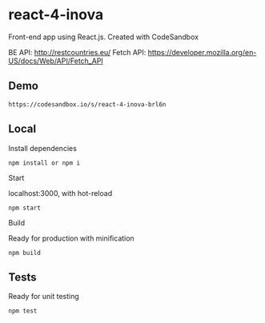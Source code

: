 # react-4-inova
Front-end app using React.js.
Created with CodeSandbox

BE API: http://restcountries.eu/
Fetch API: https://developer.mozilla.org/en-US/docs/Web/API/Fetch_API

## Demo
```
https://codesandbox.io/s/react-4-inova-brl6n
```

## Local

Install dependencies

```
npm install or npm i
```

Start

localhost:3000, with hot-reload

```
npm start
```

Build

Ready for production with minification

```
npm build
```


## Tests

Ready for unit testing

```
npm test
```

